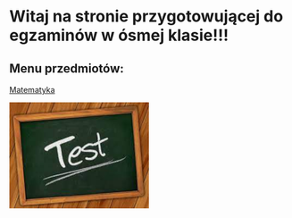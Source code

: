 # Witaj na stronie przygotowującej do egzaminów w ósmej klasie!!!

## Menu przedmiotów:

[Matematyka](Matematyka/Zagadnienia.md)

<img src="TEST.jpg" width="250">
